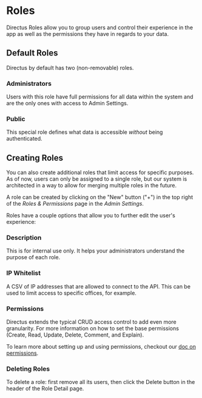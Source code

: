 # Roles

Directus Roles allow you to group users and control their experience in the app as well as the permissions they have in regards to your data.

## Default Roles

Directus by default has two (non-removable) roles.

### Administrators

Users with this role have full permissions for all data within the system and are the only ones with access to Admin Settings.

### Public

This special role defines what data is accessible _without_ being authenticated.

## Creating Roles

You can also create additional roles that limit access for specific purposes. As of now, users can only be assigned to a single role, but our system is architected in a way to allow for merging multiple roles in the future.

A role can be created by clicking on the "New" button ("+") in the top right of the _Roles & Permissions_ page in the _Admin Settings_.

Roles have a couple options that allow you to further edit the user's experience:

### Description

This is for internal use only. It helps your administrators understand the purpose of each role.

### IP Whitelist

A CSV of IP addresses that are allowed to connect to the API. This can be used to limit access to specific offices, for example.

### Permissions

Directus extends the typical CRUD access control to add even more granularity. For more information on how to set the base permissions (Create, Read, Update, Delete, Comment, and Explain).

To learn more about setting up and using permissions, checkout our [doc on permissions](./permissions.md).

### Deleting Roles

To delete a role: first remove all its users, then click the Delete button in the header of the Role Detail page.